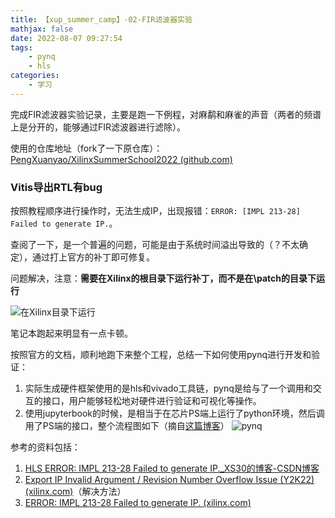 ```yaml
---
title: 【xup_summer_camp】-02-FIR滤波器实验
mathjax: false
date: 2022-08-07 09:27:54
tags:
    - pynq
    - hls
categories:
    - 学习
---
```


完成FIR滤波器实验记录，主要是跑一下例程，对麻鹬和麻雀的声音（两者的频谱上是分开的，能够通过FIR滤波器进行滤除）。

使用的仓库地址（fork了一下原仓库）：[PengXuanyao/XilinxSummerSchool2022 (github.com)](https://github.com/PengXuanyao/XilinxSummerSchool2022)

### Vitis导出RTL有bug

按照教程顺序进行操作时，无法生成IP，出现报错：`ERROR: [IMPL 213-28] Failed to generate IP.`。

查阅了一下，是一个普遍的问题，可能是由于系统时间溢出导致的（？不太确定），通过打上官方的补丁即可修复。

问题解决，注意：**需要在Xilinx的根目录下运行补丁，而不是在\patch的目录下运行**

![在Xilinx目录下运行](https://s2.loli.net/2022/08/07/PFucTUOEKmBZnAL.png)

笔记本跑起来明显有一点卡顿。

按照官方的文档，顺利地跑下来整个工程，总结一下如何使用pynq进行开发和验证：

1. 实际生成硬件框架使用的是hls和vivado工具链，pynq是给与了一个调用和交互的接口，用户能够轻松地对硬件进行验证和可视化等操作。
2. 使用jupyterbook的时候，是相当于在芯片PS端上运行了python环境，然后调用了PS端的接口，整个流程图如下（摘自[这篇博客](https://zhuanlan.zhihu.com/p/52469205)）
      ![pynq](https://pic1.zhimg.com/80/v2-ad4971bc5d27a020cd94b7d4772a4d44_720w.jpg)


参考的资料包括：

1. [HLS ERROR: IMPL 213-28 Failed to generate IP._XS30的博客-CSDN博客](https://blog.csdn.net/u014798590/article/details/122312505)
2. [Export IP Invalid Argument / Revision Number Overflow Issue (Y2K22) (xilinx.com)](https://support.xilinx.com/s/article/76960?language=en_US)（解决方法）
3. [ERROR: IMPL 213-28 Failed to generate IP. (xilinx.com)](https://support.xilinx.com/s/question/0D52E00006uyTmwSAE/error-impl-21328-failed-to-generate-ip?language=en_US)